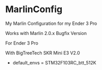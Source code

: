 # MarlinConfig
My Marlin Configuration for my Ender 3 Pro

Works with Marlin 2.0.x Bugfix Version

For Ender 3 Pro

With BigTreeTech SKR Mini E3 V2.0 
- default_envs = STM32F103RC_btt_512K


